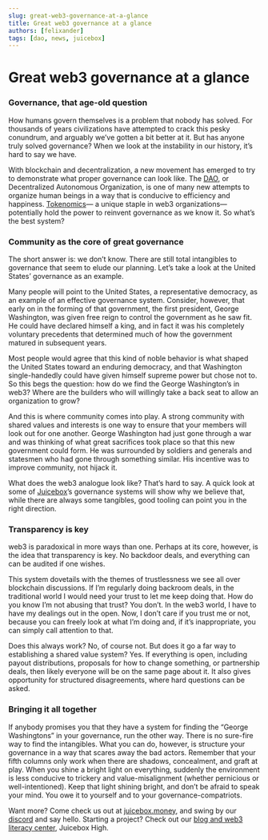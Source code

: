 ```yaml
---
slug: great-web3-governance-at-a-glance
title: Great web3 governance at a glance
authors: [felixander]
tags: [dao, news, juicebox]
---
```


# Great web3 governance at a glance

### Governance, that age-old question

How humans govern themselves is a problem that nobody has solved. For thousands of years civilizations have attempted to crack this pesky conundrum, and arguably we’ve gotten a bit better at it. But has anyone truly solved governance? When we look at the instability in our history, it’s hard to say we have.

With blockchain and decentralization, a new movement has emerged to try to demonstrate what proper governance can look like. The [DAO](https://info.juicebox.money/blog/daolicious-tips-for-starting-your-first-dao), or Decentralized Autonomous Organization, is one of many new attempts to organize human beings in a way that is conducive to efficiency and happiness. [Tokenomics](https://info.juicebox.money/blog/the-power-of-tokenomics-explained)— a unique staple in web3 organizations— potentially hold the power to reinvent governance as we know it. So what’s the best system?

### Community as the core of great governance

The short answer is: we don’t know. There are still total intangibles to governance that seem to elude our planning. Let’s take a look at the United States’ governance as an example.

Many people will point to the United States, a representative democracy, as an example of an effective governance system. Consider, however, that early on in the forming of that government, the first president, George Washington, was given free reign to control the government as he saw fit. He could have declared himself a king, and in fact it was his completely voluntary precedents that determined much of how the government matured in subsequent years.

Most people would agree that this kind of noble behavior is what shaped the United States toward an enduring democracy, and that Washington single-handedly could have given himself supreme power but chose not to. So this begs the question: how do we find the George Washington’s in web3? Where are the builders who will willingly take a back seat to allow an organization to grow?

And this is where community comes into play. A strong community with shared values and interests is one way to ensure that your members will look out for one another. George Washington had just gone through a war and was thinking of what great sacrifices took place so that this new government could form. He was surrounded by soldiers and generals and statesmen who had gone through something similar. His incentive was to improve community, not hijack it.

What does the web3 analogue look like? That’s hard to say. A quick look at some of [Juicebox](https://info.juicebox.money/blog/juicebox-the-token-minting-powerhouse)’s governance systems will show why we believe that, while there are always some tangibles, good tooling can point you in the right direction.

### Transparency is key

web3 is paradoxical in more ways than one. Perhaps at its core, however, is the idea that transparency is key. No backdoor deals, and everything can can be audited if one wishes.

This system dovetails with the themes of trustlessness we see all over blockchain discussions. If I’m regularly doing backroom deals, in the traditional world I would need your trust to let me keep doing that. How do you know I’m not abusing that trust? You don’t. In the web3 world, I have to have my dealings out in the open. Now, I don’t care if you trust me or not, because you can freely look at what I’m doing and, if it’s inappropriate, you can simply call attention to that.

Does this always work? No, of course not. But does it go a far way to establishing a shared value system? Yes. If everything is open, including payout distributions, proposals for how to change something, or partnership deals, then likely everyone will be on the same page about it. It also gives opportunity for structured disagreements, where hard questions can be asked.

### Bringing it all together

If anybody promises you that they have a system for finding the “George Washingtons” in your governance, run the other way. There is no sure-fire way to find the intangibles. What you can do, however, is structure your governance in a way that scares away the bad actors. Remember that your fifth columns only work when there are shadows, concealment, and graft at play. When you shine a bright light on everything, suddenly the environment is less conducive to trickery and value-misalignment (whether pernicious or well-intentioned). Keep that light shining bright, and don’t be afraid to speak your mind. You owe it to yourself and to your governance-compatriots.

Want more? Come check us out at [juicebox.money](http://juicebox.money), and swing by our [discord](https://discord.gg/WKNztrUq) and say hello. Starting a project? Check out our [blog and web3 literacy center](http://info.juicebox.money), Juicebox High.
